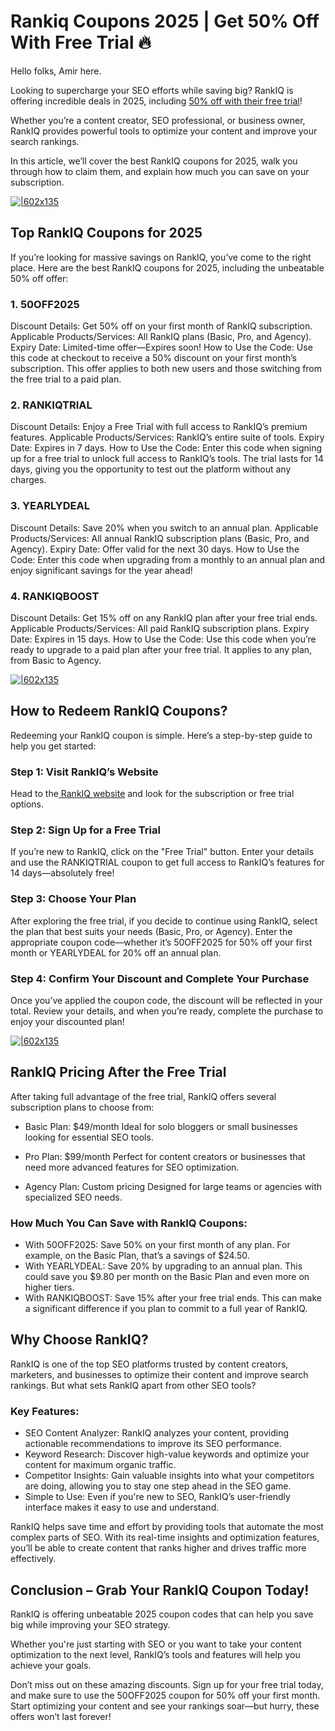 # Rankiq Coupons 2025 | Get 50% Off With Free Trial 🔥

Hello folks, Amir here.

Looking to supercharge your SEO efforts while saving big? RankIQ is offering incredible deals in 2025, including [50% off with their free trial](https://www.rankiq.com/?fpr=shadow)!

Whether you’re a content creator, SEO professional, or business owner, RankIQ provides powerful tools to optimize your content and improve your search rankings.

In this article, we’ll cover the best RankIQ coupons for 2025, walk you through how to claim them, and explain how much you can save on your subscription.

[![|602x135](https://lh7-rt.googleusercontent.com/docsz/AD_4nXehVk9VJHWxgCAqt__k58LF4Ipcild2sR_SKHMCaV-ml3-l_81Lbe4zchvg0C-ZkVo_IeIilvFgr9SIWPmoO2qZ8ROhyunZ9pbAgpuRqssNCkVpsFkCBHjFiUOV2XxcPMT0KzVUNA?key=XD056ih2WZeHZt1aJT8CyaSz)](https://www.rankiq.com/?fpr=shadow)

## Top RankIQ Coupons for 2025

If you’re looking for massive savings on RankIQ, you’ve come to the right place. Here are the best RankIQ coupons for 2025, including the unbeatable 50% off offer:

### 1. 50OFF2025

Discount Details: Get 50% off on your first month of RankIQ subscription.
Applicable Products/Services: All RankIQ plans (Basic, Pro, and Agency).
Expiry Date: Limited-time offer—Expires soon!
How to Use the Code: Use this code at checkout to receive a 50% discount on your first month’s subscription. This offer applies to both new users and those switching from the free trial to a paid plan.

### 2. RANKIQTRIAL

Discount Details: Enjoy a Free Trial with full access to RankIQ’s premium features.
Applicable Products/Services: RankIQ’s entire suite of tools.
Expiry Date: Expires in 7 days.
How to Use the Code: Enter this code when signing up for a free trial to unlock full access to RankIQ’s tools. The trial lasts for 14 days, giving you the opportunity to test out the platform without any charges.

### 3. YEARLYDEAL

Discount Details: Save 20% when you switch to an annual plan.
Applicable Products/Services: All annual RankIQ subscription plans (Basic, Pro, and Agency).
Expiry Date: Offer valid for the next 30 days.
How to Use the Code: Enter this code when upgrading from a monthly to an annual plan and enjoy significant savings for the year ahead!

### 4. RANKIQBOOST

Discount Details: Get 15% off on any RankIQ plan after your free trial ends.
Applicable Products/Services: All paid RankIQ subscription plans.
Expiry Date: Expires in 15 days.
How to Use the Code: Use this code when you’re ready to upgrade to a paid plan after your free trial. It applies to any plan, from Basic to Agency.

[![|602x135](https://lh7-rt.googleusercontent.com/docsz/AD_4nXfxPEOiXwb94qmacdcpQDD9LlmPqct41e4UvBf9AryUcsr-ruYKEQK3HXS1idzIsECbW8Vu9wm7FlzpNIA-a2ORPucE0UODSI7a76Dy0uEuf7DG7jY-SkDkdyU88QZQV8GC9nPnGA?key=XD056ih2WZeHZt1aJT8CyaSz)](https://www.rankiq.com/?fpr=shadow)

## How to Redeem RankIQ Coupons?

Redeeming your RankIQ coupon is simple. Here’s a step-by-step guide to help you get started:

### Step 1: Visit RankIQ’s Website

Head to the[ RankIQ website](https://www.rankiq.com/) and look for the subscription or free trial options.

### Step 2: Sign Up for a Free Trial

If you’re new to RankIQ, click on the "Free Trial" button. Enter your details and use the RANKIQTRIAL coupon to get full access to RankIQ’s features for 14 days—absolutely free!

### Step 3: Choose Your Plan

After exploring the free trial, if you decide to continue using RankIQ, select the plan that best suits your needs (Basic, Pro, or Agency). Enter the appropriate coupon code—whether it’s 50OFF2025 for 50% off your first month or YEARLYDEAL for 20% off an annual plan.

### Step 4: Confirm Your Discount and Complete Your Purchase

Once you’ve applied the coupon code, the discount will be reflected in your total. Review your details, and when you’re ready, complete the purchase to enjoy your discounted plan!

[![|602x135](https://lh7-rt.googleusercontent.com/docsz/AD_4nXcxjx9tVzrJBF2WePnCzzoiM3u1973-OHDWWMvLNZrcbmsY7b5JXaief6gG1oRqp20NHnBWIN041iqZgEaaISg813aTfa1649RygZ0XsWl6TITDKfvt6Ke4Ohb8sRMLel5wRH6VRQ?key=XD056ih2WZeHZt1aJT8CyaSz)](https://www.rankiq.com/?fpr=shadow)

## RankIQ Pricing After the Free Trial

After taking full advantage of the free trial, RankIQ offers several subscription plans to choose from:

* Basic Plan: $49/month
Ideal for solo bloggers or small businesses looking for essential SEO tools.

* Pro Plan: $99/month
Perfect for content creators or businesses that need more advanced features for SEO optimization.

* Agency Plan: Custom pricing
Designed for large teams or agencies with specialized SEO needs.

### How Much You Can Save with RankIQ Coupons:

* With 50OFF2025: Save 50% on your first month of any plan. For example, on the Basic Plan, that’s a savings of $24.50.
* With YEARLYDEAL: Save 20% by upgrading to an annual plan. This could save you $9.80 per month on the Basic Plan and even more on higher tiers.
* With RANKIQBOOST: Save 15% after your free trial ends. This can make a significant difference if you plan to commit to a full year of RankIQ.

## Why Choose RankIQ?

RankIQ is one of the top SEO platforms trusted by content creators, marketers, and businesses to optimize their content and improve search rankings. But what sets RankIQ apart from other SEO tools?

### Key Features:

* SEO Content Analyzer: RankIQ analyzes your content, providing actionable recommendations to improve its SEO performance.
* Keyword Research: Discover high-value keywords and optimize your content for maximum organic traffic.
* Competitor Insights: Gain valuable insights into what your competitors are doing, allowing you to stay one step ahead in the SEO game.
* Simple to Use: Even if you're new to SEO, RankIQ’s user-friendly interface makes it easy to use and understand.

RankIQ helps save time and effort by providing tools that automate the most complex parts of SEO. With its real-time insights and optimization features, you’ll be able to create content that ranks higher and drives traffic more effectively.

## Conclusion – Grab Your RankIQ Coupon Today!

RankIQ is offering unbeatable 2025 coupon codes that can help you save big while improving your SEO strategy.

Whether you're just starting with SEO or you want to take your content optimization to the next level, RankIQ’s tools and features will help you achieve your goals.

Don’t miss out on these amazing discounts. Sign up for your free trial today, and make sure to use the 50OFF2025 coupon for 50% off your first month. Start optimizing your content and see your rankings soar—but hurry, these offers won’t last forever!
